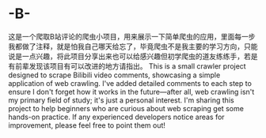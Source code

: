 # -B-
这是一个爬取B站评论的爬虫小项目，用来展示一下简单爬虫的应用，里面每一步我都做了注释，就是怕我自己哪天给忘了，毕竟爬虫不是我主要的学习方向，只能说是一点兴趣，将此项目分享出来也可以给感兴趣但初学爬虫的道友练练手，若是有前辈发现该项目有可以改进的地方请指出。
This is a small crawler project designed to scrape Bilibili video comments, showcasing a simple application of web crawling. I've added detailed comments to each step to ensure I don't forget how it works in the future—after all, web crawling isn't my primary field of study; it's just a personal interest. I'm sharing this project to help beginners who are curious about web scraping get some hands-on practice. If any experienced developers notice areas for improvement, please feel free to point them out!
